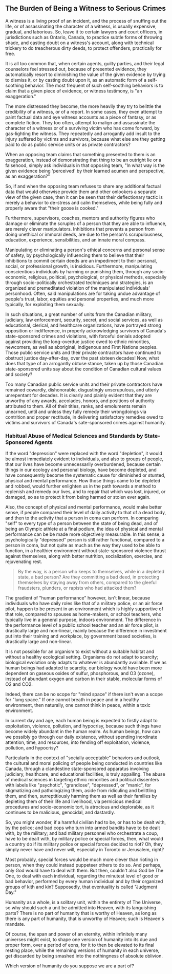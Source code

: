 ## The Burden of Being a Witness to Serious Crimes

A witness is a living proof of an incident, and the process of snuffing out the life, or of assassinating the character of a witness, is usually expensive, gradual, and laborious. So, leave it to certain lawyers and court officers, in jurisdictions such as Ontario, Canada, to practice subtle forms of throwing shade, and casting doubt on a witness's account, along with technical trickery to do treacherous dirty deeds, to protect offenders, practically for free. 

It is all too common that, when certain agents, guilty parties, and their legal counselors feel stressed out, because of presented evidence, they automatically resort to diminishing the value of the given evidence by trying to dismiss it, or by casting doubt upon it, as an automatic form of a self-soothing behavior. The most frequent of such self-soothing behaviors is to claim that a given piece of evidence, or witness testimony, is "an exaggeration." 

The more distressed they become, the more heavily they try to belittle the credibility of a witness, or of a report. In some cases, they even attempt to paint factual data and eye witness accounts as a piece of fantasy, or as complete fiction. They too often, attempt to malign and assassinate the character of a witness or of a surviving victim who has come forward, by gas-lighting the witness. They repeatedly and arrogantly add insult to the injury suffered by victims and survivors, because what else are they getting paid to do as public service units or as private contractors? 

When an opposing team claims that something presented to them is an exaggeration, instead of demonstrating that thing to be an outright lie or a falsehood, simply ask individuals in that opposing team, "In what way is the given evidence being 'perceived' by their learned acumen and perspective, as an exaggeration?" 

So, if and when the opposing team refuses to share any additional factual data that would otherwise provide them and other onlookers a separate view of the given case, then it can be seen that their deflectionary tactic is merely a behavior to de-stress and calm themselves, while being fully and properly aware that "their goose is cooked."  

Furthermore, supervisors, coaches, mentors and authority figures who damage or eliminate the scruples of a person that they are able to influence, are merely clever manipulators. Inhibitions that prevents a person from doing unethical or immoral deeds, are due to the person's scrupulousness, education, experience, sensibilities, and an innate moral compass. 

Manipulating or eliminating a person's ethical concerns and personal sense of safety, by psychologically influencing them to believe that their inhibitions to commit certain deeds are an impediment to their personal, social, or professional growth, is insidious. Furthermore, manipulating conscientious individuals by harming or punishing them, through any socio-economic, religious, political, psychological, or physical methods, especially through socio-politically orchestrated techniques and strategies, is an organized and premeditated violation of the manipulated individuals' personhood. Often, said manipulations are for taking undue advantage of people's trust, labor, equities and personal properties, and much more typically, for exploiting them sexually. 

In such situations, a great number of units from the Canadian military, judiciary, law enforcement, security, secret, and social services, as well as educational, clerical, and healthcare organizations, have portrayed strong opposition or indifference, in properly acknowledging survivors of Canada's state-sponsored crimes and violations, with forceful denials adopted against providing the long-overdue justice owed to ethnic minorities, newcomers, as well as aboriginal, indigenous and First Nations peoples. Those public service units and their private contractors have continued to obstruct justice day-after-day, over the past sixteen decades! Now, what does that type of an arrogantly obtuse stance, taken up by those Canadian state-sponsored units say about the condition of Canadian cultural values and society? 

Too many Canadian public service units and their private contractors have remained cowardly, dishonorable, disgustingly unscrupulous, and utterly unrepentant for decades. It is clearly and plainly evident that they are unworthy of any awards, accolades, honors, and positions of authority attributed to them. All of their titles, ranks, and emoluments remain unearned, until and unless they fully remedy their wrongdoings via contrition and proper rectitude, in delivering satisfactory remedies owed to victims and survivors of Canada's sate-sponsored crimes against humanity.  

### Habitual Abuse of Medical Sciences and Standards by State-Sponsored Agents

If the word "depression" were replaced with the word "depletion", it would be almost immediately evident to individuals, and also to groups of people, that our lives have become unnecessarily overburdened, because certain things in our ecology and personal biology, have become depleted, and have consequently become the systematic cause for diminished or stunted, physical and mental performance. How those things came to be depleted and robbed, would further enlighten us in the path towards a method to replenish and remedy our lives, and to repair that which was lost, injured, or damaged, so as to protect it from being harmed or stolen ever again. 

Also, the concept of physical and mental performance, would make better sense, if people compared their level of daily activity to that of a dead body, and then to the activity that a person in coma can perform. In comparing "self" to every type of a person between the state of being dead, and of being an Olympic athlete at a final podium, the idea of physical and mental performance can be be made more objectively measurable. In this sense, a psychologically "depressed" person is still rather functional, compared to a person in coma, but not quite as much as the way they used to be able to function, in a healthier environment without state-sponsored violence thrust against themselves, along with better nutrition, socialization, exercise, and rejuvenating rest. 

>By the way, is a person who keeps to themselves, while in a depleted state, a bad person? Are they committing a bad deed, in protecting themselves by staying away from others, compared to the gleeful fraudsters, plunders, or rapists who had attacked them? 

The gradient of "human performance" however, isn't linear, because individuals who have daily roles like that of a military police, or an air force pilot, happen to be present in an environment which is highly supportive of that role, compared to spouses as home-makers, or school teachers, who typically live in a general purpose, indoors environment. The difference in the performance level of a public school teacher and an air force pilot, is drastically large and non-linear, mainly because the difference in investment put into their training and workplace, by government based societies, is drastically large and non-linear. 

It is not possible for an organism to exist without a suitable habitat and without a healthy ecological setting. Organisms do not adapt to scarcity; biological evolution only adapts to whatever is abundantly available. If we as human beings had adapted to scarcity, our biology would have been more dependent on gaseous oxides of sulfur, phosphorous, and O3 (ozone), instead of abundant oxygen and carbon in their stable, molecular forms of O2 and CO2. 

Indeed, there can be no scope for "mind space" if there isn't even a scope for "lung space." If one cannot breath in peace and in a healthy environment, then naturally, one cannot think in peace, within a toxic environment. 

In current day and age, each human being is expected to firstly adapt to exploitation, violence, pollution, and hypocrisy, because such things have become widely abundant in the human realm. As human beings, how can we possibly go through our daily existence, without spending inordinate attention, time, and resources, into fending off exploitation, violence, pollution, and hypocrisy? 

Particularly in the context of "socially acceptable" behaviors and outlook, the cultural and moral policing of people being conducted in countries like Canada, through a clandestine state-sponsored apparatus involving judiciary, healthcare, and educational facilities, is truly appalling. The abuse of medical sciences in targeting ethnic minorities and political dissenters with labels like "psychotic", "grandiose", "depressed", or "manic", for stigmatizing and pathologizing them, aside from ridiculing and belittling them, and then, surreptitiously harming them as well as their families by depleting them of their life and livelihood, via pernicious medical procedures and socio-economic tort, is atrocious and deplorable, as it continues to be malicious, genocidal, and dastardly. 

So, you might wonder, if a harmful civilian had to be, or has to be dealt with, by the police; and bad cops who turn into armed bandits have to be dealt with, by the military; and bad military personnel who orchestrate a coup, have to be dealt with, by military police or special forces, then, what would a country do if its military police or special forces decided to riot? Oh, they simply never have and never will, especially in Toronto or Jerusalem, right? 

Most probably, special forces would be much more clever than rioting in person, when they could instead puppeteer others to do so. And perhaps, only God would have to deal with them. But then, couldn't also God be The One, to deal with each individual, regarding the minutest level of good or bad behavior, performed by every human individual and by their organized groups of kith and kin? Supposedly, that eventuality is called "Judgment Day." 

Humanity as a whole, is a solitary unit, within the entirety of The Universe, so why should such a unit be admitted into Heaven, with its languishing parts? There is no part of humanity that is worthy of Heaven, as long as there is any part of humanity, that is unworthy of Heaven; such is Heaven's mandate. 

Of course, the span and power of an eternity, within infinitely many universes might exist, to shape one version of humanity into its due and proper form, over a period of eons, for it to then be elevated to its final resting place, while the remaining versions of humanity in each universe, get discarded by being smashed into the nothingness of absolute oblivion. 

Which version of humanity do you suppose we are a part of? 
